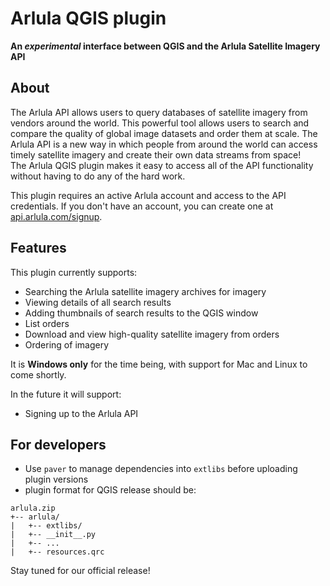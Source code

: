 # Arlula QGIS plugin
**An _experimental_ interface between QGIS and the Arlula Satellite Imagery API**

## About
The Arlula API allows users to query databases of satellite imagery from vendors around the world. This powerful tool allows users to search and compare the quality of global image datasets and order them at scale. The Arlula API is a new way in which people from around the world can access timely satellite imagery and create their own data streams from space!  
The Arlula QGIS plugin makes it easy to access all of the API functionality without having to do any of the hard work.

This plugin requires an active Arlula account and access to the API credentials. If you don't have an account, you can create one at [api.arlula.com/signup](https://api.arlula.com/signup).

## Features
This plugin currently supports:
- Searching the Arlula satellite imagery archives for imagery
- Viewing details of all search results
- Adding thumbnails of search results to the QGIS window
- List orders
- Download and view high-quality satellite imagery from orders
- Ordering of imagery

It is **Windows only** for the time being, with support for Mac and Linux to come shortly.

In the future it will support:
- Signing up to the Arlula API

## For developers
- Use `paver` to manage dependencies into `extlibs` before uploading plugin versions
- plugin format for QGIS release should be:
```
arlula.zip
+-- arlula/
|   +-- extlibs/
|   +-- __init__.py
|   +-- ...
|   +-- resources.qrc
```

Stay tuned for our official release!